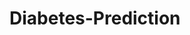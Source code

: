 # Diabetes-Prediction
























































































































































